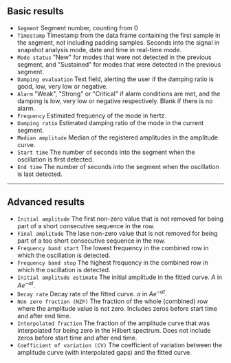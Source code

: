 ## Basic results

* `Segment` Segment number, counting from 0
* `Timestamp` Timestamp from the data frame containing the first sample in the segment, not including padding samples. Seconds into the signal in snapshot analysis mode, date and time in real-time mode.
* `Mode status` "New" for modes that were not detected in the previous segment, and "Sustained" for modes that were detected in the previous segment.
* `Damping evaluation` Text field, alerting the user if the damping ratio is good, low, very low or negative.
* `Alarm` "Weak", "Strong" or "Critical" if alarm conditions are met, and the damping is low, very low or negative respectively. Blank if there is no alarm.
* `Frequency` Estimated frequency of the mode in hertz.
* `Damping ratio` Estimated damping ratio of the mode in the current segment.
* `Median amplitude` Median of the registered amplitudes in the amplitude curve.
* `Start time` The number of seconds into the segment when the oscillation is first detected.
* `End time` The number of seconds into the segment when the oscillation is last detected.

---

## Advanced results

* `Initial amplitude` The first non-zero value that is not removed for being part of a short consecutive sequence in the row.
* `Final amplitude` The lase non-zero value that is not removed for being part of a too short consecutive sequence in the row.
* `Frequency band start` The lowest frequency in the combined row in which the oscillation is detected.
* `Frequency band stop` The highest frequency in the combined row in which the oscillation is detected.
* `Initial amplitude estimate` The initial amplitude in the fitted curve. $A$ in $A e^{-\alpha t}$.
* `Decay rate` Decay rate of the fitted curve. $\alpha$ in $A e^{-\alpha t}$.
* `Non zero fraction (NZF)` The fraction of the whole (combined) row where the amplitude value is not zero. Includes zeros before start time and after end time.
* `Interpolated fraction` The fraction of the amplitude curve that was interpolated for being zero in the Hilbert spectrum. Does not include zeros before start time and after end time.
* `Coefficient of variation (CV)` The coefficient of variation between the amplitude curve (with interpolated gaps) and the fitted curve.